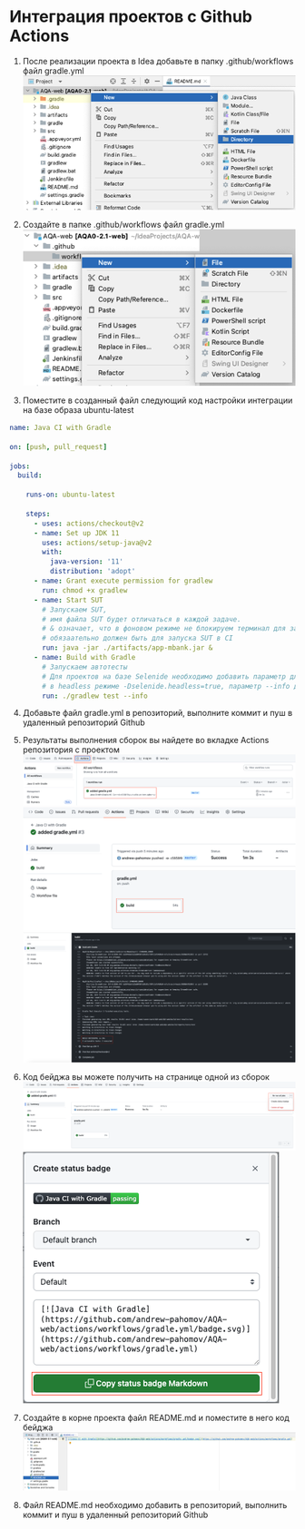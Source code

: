 # Интеграция проектов c Github Actions        

1. После реализации проекта в Idea добавьте в папку .github/workflows файл gradle.yml  
![](img/1.png)        


2. Создайте в папке .github/workflows файл gradle.yml    
![](img/2.png)         


3. Поместите в созданный файл следующий код настройки интеграции на базе образа ubuntu-latest          

```yaml
name: Java CI with Gradle

on: [push, pull_request]

jobs:
  build:

    runs-on: ubuntu-latest

    steps:
      - uses: actions/checkout@v2
      - name: Set up JDK 11
        uses: actions/setup-java@v2
        with:
          java-version: '11'
          distribution: 'adopt'
      - name: Grant execute permission for gradlew
        run: chmod +x gradlew
      - name: Start SUT
        # Запускаем SUT,
        # имя файла SUT будет отличаться в каждой задаче.
        # & означает, что в фоновом режиме не блокируем терминал для запуска тестов, 
        # обязаательно должен быть для запуска SUT в CI
        run: java -jar ./artifacts/app-mbank.jar &
      - name: Build with Gradle
        # Запускаем автотесты
        # Для проектов на базе Selenide необходимо добавить параметр для запуска браузера
        # в headless режиме -Dselenide.headless=true, параметр --info должен остаться
        run: ./gradlew test --info  
```    


4. Добавьте файл gradle.yml в репозиторий, выполните коммит и пуш в удаленный репозиторий Github             


5. Результаты выполнения сборок вы найдете во вкладке Actions репозитория с проектом    
![](img/3.png)         
![](img/4.png)  
![](img/5.png)     


6. Код бейджа вы можете получить на странице одной из сборок       
![](img/6.png)     
![](img/7.png)        


7. Создайте в корне проекта файл README.md и поместите в него код бейджа      
![](img/8.png)     


8. Файл README.md необходимо добавить в репозиторий, выполнить коммит и пуш в удаленный репозиторий Github    





